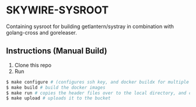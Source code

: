 # SKYWIRE-SYSROOT

Containing sysroot for building getlantern/systray in combination with golang-cross and goreleaser.

## Instructions (Manual Build)

1. Clone this repo 
2. Run 
```bash
$ make configure # (configures ssh key, and docker buildx for multiple platforms)
$ make build # build the docker images
$ make run # copies the header files over to the local directory, and compress it.
$ make upload # uploads it to the bucket
```


